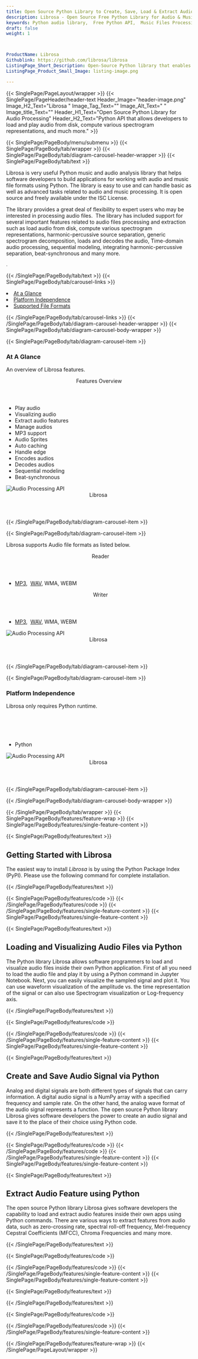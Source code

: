 ```yaml
---
title: Open Source Python Library to Create, Save, Load & Extract Audio Files
description: Librosa - Open Source Free Python Library for Audio & Music file formats. Create, edit, save, load, play, record, convert & Extract audio features via Python API.
keywords: Python audio library,  Free Python API,  Music Files Processing, crate audio signals, load audio files, open source Python libraries, Free Audio API, Open Source APIs for Audios, Python Audio API, extract audio features, Create Free Audio, Convert Audio Free, Encode Audio Free, Convert MP3 Free, Free MP3 Converter, Free MP3 Encoder
draft: false
weight: 1



ProductName: Librosa 
Githublink: https://github.com/librosa/librosa
ListingPage_Short_Description: Open-Source Python library that enables software developers to handle basis as well advanced tasks related to audio and music processing.
ListingPage_Product_Small_Image: listing-image.png 

---
```


{{< SinglePage/PageLayout/wrapper >}}
{{< SinglePage/PageHeader/header-text
Header_Image="header-image.png"
Image_H2_Text="Librosa "
Image_Tag_Text=""
Image_Alt_Text=" "
Image_title_Text=""
Header_H1_Text="Open Source Python Library for Audio Processing"
Header_H2_Text="Python API that allows developers to load and play audio from disk, compute various spectrogram representations, and much more." >}}

{{< SinglePage/PageBody/menu/submenu >}}
{{< SinglePage/PageBody/tab/wrapper >}}
{{< SinglePage/PageBody/tab/diagram-carousel-header-wrapper >}}
{{< SinglePage/PageBody/tab/text >}}



<p>Librosa is very useful Python music and audio analysis library that helps software developers to build applications for working with audio and music file formats using Python. The library is easy to use and can handle basic as well as advanced tasks related to audio and music processing. It is open source and freely available under the ISC License.</p>
<p>The library provides a great deal of flexibility to expert users who may be interested in processing audio files.  The library has included support for several important features related to audio files processing and extraction such as load audio from disk, compute various spectrogram representations, harmonic-percussive source separation, generic spectrogram decomposition, loads and decodes the audio, Time-domain audio processing, sequential modeling, integrating harmonic-percussive separation, beat-synchronous and many more.</p>
<p><span style="font-size: 12.16px;">.</span></p>

{{< /SinglePage/PageBody/tab/text >}}
{{< SinglePage/PageBody/tab/carousel-links >}}

<li data-target="#diagramcarousel" data-slide-to="0"><a href="#">At a Glance</a></li>
<li data-target="#diagramcarousel" data-slide-to="2"><a href="#">Platform Independence</a></li>
<li data-target="#diagramcarousel" data-slide-to="1"><a class="activetab" href="#">Supported File Formats</a></li>


{{< /SinglePage/PageBody/tab/carousel-links >}}
{{< /SinglePage/PageBody/tab/diagram-carousel-header-wrapper >}}
{{< SinglePage/PageBody/tab/diagram-carousel-body-wrapper >}}

{{< SinglePage/PageBody/tab/diagram-carousel-item >}}
<h3>At A Glance</h3>
<p>An overview of Librosa features.</p>
<div class="diagram1 d1-poi">
<div class="d1-row">
<div class="d1-col d1-right"><header>Features Overview</header>
<ul>
<li>Play audio</li>
<li>Visualizing audio</li>
<li>Extract audio features</li>
<li>Manage audios</li>
<li>MP3 support</li>
<li>Audio Sprites</li>
<li>Auto caching</li>
<li>Handle edge</li>
<li>Encodes audios</li>
<li>Decodes audios</li>
<li>Sequential modeling</li>
<li>Beat-synchronous</li>
</ul>
</div>
</div>
<div class="d1-logo"><img class="bg-lite" src='listing-image.png' alt="Audio Processing API"><header>Librosa </header><footer><small></small></footer></div>
<!--/logo--></div>
<!--/diagram1-->
{{< /SinglePage/PageBody/tab/diagram-carousel-item >}}

{{< SinglePage/PageBody/tab/diagram-carousel-item >}}
<p>Librosa supports Audio file formats as listed below.</p>
<div class="diagram1 d2  d1-poi">
<div class="d1-row">
<div class="d1-col d1-left"><header><i class="fa fa-arrows-v "> </i> Reader</header>
<ul>
<li><a href="https://docs.fileformat.com/audio/mp3/">MP3</a>,  <a href="https://docs.fileformat.com/audio/wav/">WAV</a>, WMA, WEBM</li>
</ul>
</div>
<!--/left-->
<div class="d1-col d1-right"><header><i class="fa  fa-long-arrow-down"> </i> Writer</header>
<ul>
<li><a href="https://docs.fileformat.com/audio/mp3/">MP3</a>,  <a href="https://docs.fileformat.com/audio/wav/">WAV</a>, WMA, WEBM </li>
</ul>
</div>
<!--/right--></div>
<!--/row-->
<div class="d1-logo"><img class="bg-lite" src='listing-image.png' alt="Audio Processing API"><header>Librosa </header><footer><small></small></footer></div>
<!--/logo--></div>
<!--/diagram2-->
{{< /SinglePage/PageBody/tab/diagram-carousel-item >}}

{{< SinglePage/PageBody/tab/diagram-carousel-item >}}
<h3>Platform Independence</h3>
<p>Librosa only requires Python runtime.</p>
<div class="diagram1 d1-poi">
<div class="d1-row">
<div class="d1-col d1-right"><header><i class="fa fa-cubes"> </i></header>
<ul>
<li>Python</li>
</ul>
</div>
<!--/left--> <!--/right--></div>
<!--/row-->
<div class="d1-logo"><img class="bg-lite" src='listing-image.png' alt="Audio Processing API"><header>Librosa </header><footer><small></small></footer></div>
<!--/logo--></div>
<!--/diagram2 -->
{{< /SinglePage/PageBody/tab/diagram-carousel-item >}}

{{< /SinglePage/PageBody/tab/diagram-carousel-body-wrapper >}}

{{< /SinglePage/PageBody/tab/wrapper >}}
{{< SinglePage/PageBody/features/feature-wrap >}}
{{< SinglePage/PageBody/features/single-feature-content >}}

{{< SinglePage/PageBody/features/text >}}
<h2 class="h2title">Getting Started with Librosa </h2>
<p>The easiest way to install <em>Librosa</em> is by using the Python Package Index (PyPI). Please use the following command for complete installation.</p>
{{< /SinglePage/PageBody/features/text >}}

{{< SinglePage/PageBody/features/code >}}
{{< /SinglePage/PageBody/features/code >}}
{{< /SinglePage/PageBody/features/single-feature-content >}}
{{< SinglePage/PageBody/features/single-feature-content >}}

{{< SinglePage/PageBody/features/text >}}
<h2 class="h2title">Loading and Visualizing Audio Files via Python</h2>
<p>The Python library Librosa allows software programmers to load and visualize audio files inside their own Python application. First of all you need to load the audio file and play it by using a Python command in Jupyter Notebook. Next, you can easily visualize the sampled signal and plot it. You can use waveform visualization of the amplitude vs. the time representation of the signal or can also use Spectrogram visualization or Log-frequency axis.</p>

{{< /SinglePage/PageBody/features/text >}}

{{< SinglePage/PageBody/features/code >}}

{{< /SinglePage/PageBody/features/code >}}
{{< /SinglePage/PageBody/features/single-feature-content >}}
{{< SinglePage/PageBody/features/single-feature-content >}}

{{< SinglePage/PageBody/features/text >}}
<h2 class="h2title">Create and Save Audio Signal via Python</h2>
<p>Analog and digital signals are both different types of signals that can carry information. A digital audio signal is a NumPy array with a specified frequency and sample rate. On the other hand, the analog wave format of the audio signal represents a function. The open source Python library Librosa gives software developers the power to create an audio signal and save it to the place of their choice using Python code.</p>

{{< /SinglePage/PageBody/features/text >}}

{{< SinglePage/PageBody/features/code >}}
{{< /SinglePage/PageBody/features/code >}}
{{< /SinglePage/PageBody/features/single-feature-content >}}
{{< SinglePage/PageBody/features/single-feature-content >}}

{{< SinglePage/PageBody/features/text >}}
<h2 class="h2title">Extract Audio Feature using Python</h2>
<p>The open source Python library Librosa gives software developers the capability to load and extract audio features inside their own apps using Python commands. There are various ways to extract features from audio data, such as zero-crossing rate, spectral roll-off frequency, Mel-frequency Cepstral Coefficients (MFCC), Chroma Frequencies and many more.</p>

{{< /SinglePage/PageBody/features/text >}}

{{< SinglePage/PageBody/features/code >}}


{{< /SinglePage/PageBody/features/code >}}
{{< /SinglePage/PageBody/features/single-feature-content >}}
{{< SinglePage/PageBody/features/single-feature-content >}}

{{< SinglePage/PageBody/features/text >}}
 

{{< /SinglePage/PageBody/features/text >}}

{{< SinglePage/PageBody/features/code >}}

{{< /SinglePage/PageBody/features/code >}}
{{< /SinglePage/PageBody/features/single-feature-content >}}

{{< /SinglePage/PageBody/features/feature-wrap >}}
{{< /SinglePage/PageLayout/wrapper >}}